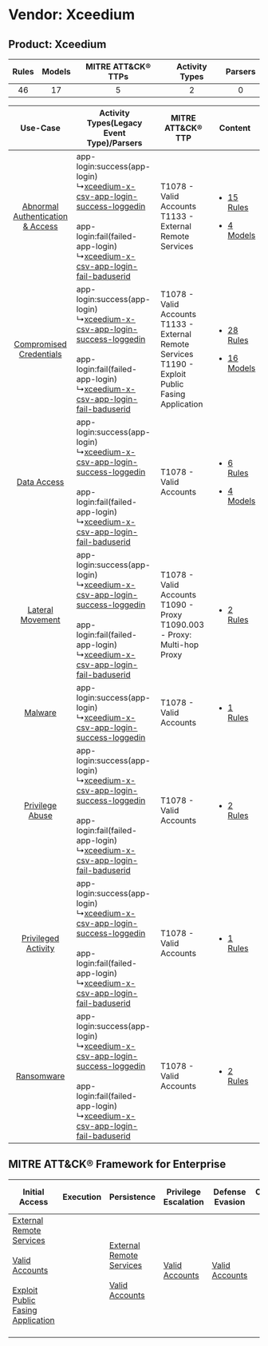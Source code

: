 Vendor: Xceedium
================
Product: Xceedium
-----------------
| Rules | Models | MITRE ATT&CK® TTPs | Activity Types | Parsers |
|:-----:|:------:|:------------------:|:--------------:|:-------:|
|  46   |   17   |         5          |       2        |    0    |

|    Use-Case    | Activity Types(Legacy Event Type)/Parsers    | MITRE ATT&CK® TTP    | Content    |
|:----:| ---- | ---- | ---- |
| [Abnormal Authentication & Access](../../../UseCases/uc_abnormal_authentication_&_access.md) |  app-login:success(app-login)<br> ↳[xceedium-x-csv-app-login-success-loggedin](Ps/pC_xceediumxcsvapploginsuccessloggedin.md)<br><br> app-login:fail(failed-app-login)<br> ↳[xceedium-x-csv-app-login-fail-baduserid](Ps/pC_xceediumxcsvapploginfailbaduserid.md)<br> | T1078 - Valid Accounts<br>T1133 - External Remote Services<br>    | [<ul><li>15 Rules</li></ul><ul><li>4 Models</li></ul>](RM/r_m_xceedium_xceedium_Abnormal_Authentication_&_Access.md) |
|          [Compromised Credentials](../../../UseCases/uc_compromised_credentials.md)          |  app-login:success(app-login)<br> ↳[xceedium-x-csv-app-login-success-loggedin](Ps/pC_xceediumxcsvapploginsuccessloggedin.md)<br><br> app-login:fail(failed-app-login)<br> ↳[xceedium-x-csv-app-login-fail-baduserid](Ps/pC_xceediumxcsvapploginfailbaduserid.md)<br> | T1078 - Valid Accounts<br>T1133 - External Remote Services<br>T1190 - Exploit Public Fasing Application<br> | [<ul><li>28 Rules</li></ul><ul><li>16 Models</li></ul>](RM/r_m_xceedium_xceedium_Compromised_Credentials.md)         |
|    [Data Access](../../../UseCases/uc_data_access.md)    |  app-login:success(app-login)<br> ↳[xceedium-x-csv-app-login-success-loggedin](Ps/pC_xceediumxcsvapploginsuccessloggedin.md)<br><br> app-login:fail(failed-app-login)<br> ↳[xceedium-x-csv-app-login-fail-baduserid](Ps/pC_xceediumxcsvapploginfailbaduserid.md)<br> | T1078 - Valid Accounts<br>    | [<ul><li>6 Rules</li></ul><ul><li>4 Models</li></ul>](RM/r_m_xceedium_xceedium_Data_Access.md)    |
|    [Lateral Movement](../../../UseCases/uc_lateral_movement.md)    |  app-login:success(app-login)<br> ↳[xceedium-x-csv-app-login-success-loggedin](Ps/pC_xceediumxcsvapploginsuccessloggedin.md)<br><br> app-login:fail(failed-app-login)<br> ↳[xceedium-x-csv-app-login-fail-baduserid](Ps/pC_xceediumxcsvapploginfailbaduserid.md)<br> | T1078 - Valid Accounts<br>T1090 - Proxy<br>T1090.003 - Proxy: Multi-hop Proxy<br>    | [<ul><li>2 Rules</li></ul>](RM/r_m_xceedium_xceedium_Lateral_Movement.md)    |
|    [Malware](../../../UseCases/uc_malware.md)    |  app-login:success(app-login)<br> ↳[xceedium-x-csv-app-login-success-loggedin](Ps/pC_xceediumxcsvapploginsuccessloggedin.md)<br>    | T1078 - Valid Accounts<br>    | [<ul><li>1 Rules</li></ul>](RM/r_m_xceedium_xceedium_Malware.md)    |
|    [Privilege Abuse](../../../UseCases/uc_privilege_abuse.md)    |  app-login:success(app-login)<br> ↳[xceedium-x-csv-app-login-success-loggedin](Ps/pC_xceediumxcsvapploginsuccessloggedin.md)<br><br> app-login:fail(failed-app-login)<br> ↳[xceedium-x-csv-app-login-fail-baduserid](Ps/pC_xceediumxcsvapploginfailbaduserid.md)<br> | T1078 - Valid Accounts<br>    | [<ul><li>2 Rules</li></ul>](RM/r_m_xceedium_xceedium_Privilege_Abuse.md)    |
|    [Privileged Activity](../../../UseCases/uc_privileged_activity.md)    |  app-login:success(app-login)<br> ↳[xceedium-x-csv-app-login-success-loggedin](Ps/pC_xceediumxcsvapploginsuccessloggedin.md)<br><br> app-login:fail(failed-app-login)<br> ↳[xceedium-x-csv-app-login-fail-baduserid](Ps/pC_xceediumxcsvapploginfailbaduserid.md)<br> | T1078 - Valid Accounts<br>    | [<ul><li>1 Rules</li></ul>](RM/r_m_xceedium_xceedium_Privileged_Activity.md)    |
|    [Ransomware](../../../UseCases/uc_ransomware.md)    |  app-login:success(app-login)<br> ↳[xceedium-x-csv-app-login-success-loggedin](Ps/pC_xceediumxcsvapploginsuccessloggedin.md)<br><br> app-login:fail(failed-app-login)<br> ↳[xceedium-x-csv-app-login-fail-baduserid](Ps/pC_xceediumxcsvapploginfailbaduserid.md)<br> | T1078 - Valid Accounts<br>    | [<ul><li>2 Rules</li></ul>](RM/r_m_xceedium_xceedium_Ransomware.md)    |

MITRE ATT&CK® Framework for Enterprise
--------------------------------------
| Initial Access                                                                                                                                                                                                                         | Execution | Persistence                                                                                                                                      | Privilege Escalation                                                | Defense Evasion                                                     | Credential Access | Discovery | Lateral Movement | Collection | Command and Control                                                                                                                       | Exfiltration | Impact |
| -------------------------------------------------------------------------------------------------------------------------------------------------------------------------------------------------------------------------------------- | --------- | ------------------------------------------------------------------------------------------------------------------------------------------------ | ------------------------------------------------------------------- | ------------------------------------------------------------------- | ----------------- | --------- | ---------------- | ---------- | ----------------------------------------------------------------------------------------------------------------------------------------- | ------------ | ------ |
| [External Remote Services](https://attack.mitre.org/techniques/T1133)<br><br>[Valid Accounts](https://attack.mitre.org/techniques/T1078)<br><br>[Exploit Public Fasing Application](https://attack.mitre.org/techniques/T1190)<br><br> |           | [External Remote Services](https://attack.mitre.org/techniques/T1133)<br><br>[Valid Accounts](https://attack.mitre.org/techniques/T1078)<br><br> | [Valid Accounts](https://attack.mitre.org/techniques/T1078)<br><br> | [Valid Accounts](https://attack.mitre.org/techniques/T1078)<br><br> |                   |           |                  |            | [Proxy: Multi-hop Proxy](https://attack.mitre.org/techniques/T1090/003)<br><br>[Proxy](https://attack.mitre.org/techniques/T1090)<br><br> |              |        |